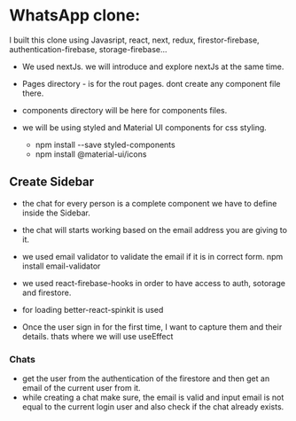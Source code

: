 # WhatsApp clone:

I built this clone using Javasript, react, next, redux, firestor-firebase, authentication-firebase, storage-firebase...

- We used nextJs. we will introduce and explore nextJs at the same time.
- Pages directory - is for the rout pages. dont create any component file there. 
- components directory will be here for components files.


- we will be using styled and Material UI components for css styling.
	* npm install --save styled-components
	* npm install @material-ui/icons


## Create Sidebar
* the chat for every person is a complete component we have to define inside the Sidebar.
* the chat will starts working based on the email address you are giving to it.
* we used email validator to validate the email if it is in correct form.  npm install email-validator
* we used react-firebase-hooks in order to have access to auth, sotorage and firestore.
* for loading better-react-spinkit is used




* Once the user sign in for the first time, I want to capture them and their details. thats where we will use useEffect

### Chats
* get the user from the authentication of the firestore and then get an email of the current user from it.
* while creating a chat make sure, the email is valid and input email is not equal to the current login user and also check if the chat already exists.





























	
